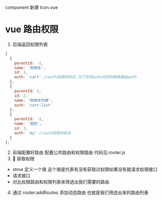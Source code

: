 component 新建  Icon.vue  


# vue 路由权限  

1. 后端返回权限列表

```js
[
  {
    parentId: -1,
    name: '购物车',
    id: 1,
    auth: 'cart' //auth权限的标志,为了防范auth对应的都是路由path
  },
  {
    parentId: 1,
    id: 2,
    name: '购物车列表',
    auth: 'cart-list'
  },
  {
    parentId: -1,
    name: '我的',
    id: 3,
    auth: 'my' //auth权限的标志
  }
];
```

2. 前端配置好路由
   配置公共路由和权限路由
   代码见:router.js
3.  获取权限

- stroe 定义一个值 这个值是代表有没有获取过权限如果没有就请求权限接口
- 请求接口
- 对比权限路由和权限列表来筛选出我们需要的路由

4. 通过 router.addRoutes 添加动态路由 也就是我们筛选出来的路由列表
